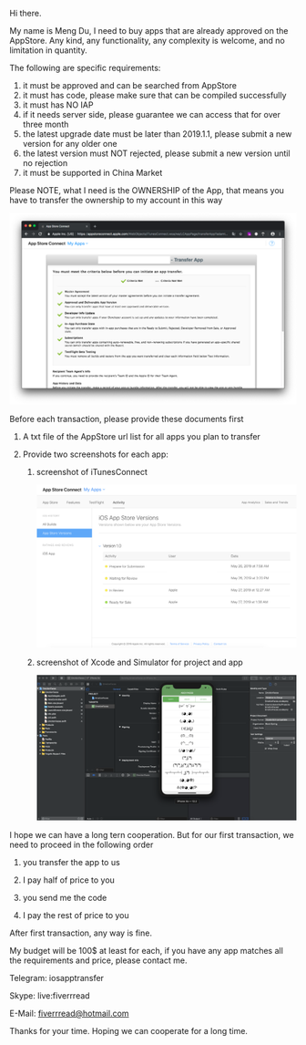Hi there.



My name is Meng Du, I need to buy apps that are already approved on the AppStore. Any kind, any functionality, any complexity is welcome, and no limitation in quantity.



 The following are specific requirements:

1. it must be approved and can be searched from AppStore
2. it must has code, please make sure that can be compiled successfully
3. it must has NO IAP
4. if it needs server side, please guarantee we can access that for over three month
5. the latest upgrade date must be later than 2019.1.1, please submit a new version for any older one
6. the latest version must NOT rejected, please submit a new version until no rejection
7. it must be supported in China Market



Please NOTE, what I need is the OWNERSHIP of the App, that means you have to transfer the ownership to my account in this way

![AppStoreTransfer](./img/AppStoreTransfer.png)



 

Before each transaction, please provide these documents first

1. A txt file of the AppStore url list for all apps you plan to transfer

2. Provide two screenshots for each app:
   1. screenshot of iTunesConnect

      ![AppStoreVersions](./img/AppStoreVersions.png)

   2. screenshot of Xcode and Simulator for project and app

      ![Xcode](./img/Xcode.png)



I hope we can have a long tern cooperation. But for our first transaction, we need to proceed in the following order

1. you transfer the app to us

2. I pay half of price to you

3. you send me the code

4. I pay the rest of price to you

After first transaction, any way is fine.

 

My budget will be 100$ at least for each, if you have any app matches all the requirements and price, please contact me.



Telegram: iosapptransfer

Skype: live:fiverrread

E-Mail: fiverrread@hotmail.com
 

Thanks for your time. Hoping we can cooperate for a long time.
